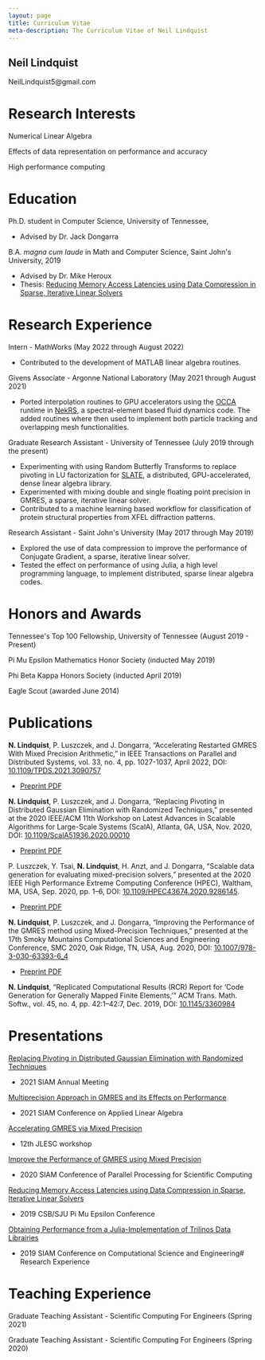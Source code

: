 ```yaml
---
layout: page
title: Curriculum Vitae
meta-description: The Curriculum Vitae of Neil Lindquist
---
```


<h2 class="visible-print-block">
  Neil Lindquist
</h2>

<p class="visible-print-block">
  NeilLindquist5@gmail.com
</p>

# Research Interests
Numerical Linear Algebra

Effects of data representation on performance and accuracy

High performance computing

# Education

Ph.D. student in Computer Science, University of Tennessee,
* Advised by Dr. Jack Dongarra

B.A. *magna cum laude* in Math and Computer Science, Saint John's University, 2019

* Advised by Dr. Mike Heroux
* Thesis: [Reducing Memory Access Latencies using Data Compression in Sparse, Iterative Linear Solvers](https://github.com/neil-lindquist/Undergrad-Thesis/blob/master/thesis.pdf)

# Research Experience

Intern - MathWorks (May 2022 through August 2022)
 * Contributed to the development of MATLAB linear algebra routines.

Givens Associate - Argonne National Laboratory (May 2021 through August 2021)
 * Ported interpolation routines to GPU accelerators using the [OCCA](https://libocca.org) runtime in [NekRS](https://github.com/Nek5000/nekRS), a spectral-element based fluid dynamics code.  The added routines where then used to implement both particle tracking and overlapping mesh functionalities.

Graduate Research Assistant - University of Tennessee (July 2019 through the present)
 * Experimenting with using Random Butterfly Transforms to replace pivoting in LU factorization for [SLATE](http://icl.utk.edu/slate/), a distributed, GPU-accelerated, dense linear algebra library.
 * Experimented with mixing double and single floating point precision in GMRES, a sparse, iterative linear solver.
 * Contributed to a machine learning based workflow for classification of protein structural properties from XFEL diffraction patterns.

Research Assistant - Saint John's University (May 2017 through May 2019)
 * Explored the use of data compression to improve the performance of Conjugate Gradient, a sparse, iterative linear solver.
 * Tested the effect on performance of using Julia, a high level programming language, to implement distributed, sparse linear algebra codes.


# Honors and Awards

Tennessee's Top 100 Fellowship, University of Tennessee (August 2019 - Present)

Pi Mu Epsilon Mathematics Honor Society (inducted May 2019)

Phi Beta Kappa Honors Society (inducted April 2019)

Eagle Scout (awarded June 2014)

# Publications

**N. Lindquist**, P. Luszczek, and J. Dongarra, “Accelerating Restarted GMRES With Mixed Precision Arithmetic,” in IEEE Transactions on Parallel and Distributed Systems, vol. 33, no. 4, pp. 1027-1037, April 2022, DOI: [10.1109/TPDS.2021.3090757](https://doi.org/10.1109/TPDS.2021.3090757)
* [Preprint PDF](https://www.icl.utk.edu/files/publications/2021/icl-utk-1547-2021.pdf)

**N. Lindquist**, P. Luszczek, and J. Dongarra, “Replacing Pivoting in Distributed Gaussian Elimination with Randomized Techniques,” presented at the 2020 IEEE/ACM 11th Workshop on Latest Advances in Scalable Algorithms for Large-Scale Systems (ScalA), Atlanta, GA, USA, Nov. 2020, DOI: [10.1109/ScalA51936.2020.00010](https://doi.org/10.1109/ScalA51936.2020.00010)
* [Preprint PDF](https://www.icl.utk.edu/files/publications/2020/icl-utk-1440-2020.pdf)

P. Luszczek, Y. Tsai, **N. Lindquist**, H. Anzt, and J. Dongarra, “Scalable data generation for evaluating mixed-precision solvers,” presented at the 2020 IEEE High Performance Extreme Computing Conference (HPEC), Waltham, MA, USA, Sep. 2020, pp. 1–6, DOI: [10.1109/HPEC43674.2020.9286145](https://doi.org/10.1109/HPEC43674.2020.9286145).
* [Preprint PDF](https://www.icl.utk.edu/files/publications/2020/icl-utk-1484-2020.pdf)

**N. Lindquist**, P. Luszczek, and J. Dongarra, “Improving the Performance of the GMRES method using Mixed-Precision Techniques,” presented at the 17th Smoky Mountains Computational Sciences and Engineering Conference, SMC 2020, Oak Ridge, TN, USA, Aug. 2020, DOI: [10.1007/978-3-030-63393-6_4](https://doi.org/10.1007/978-3-030-63393-6_4)
* [Preprint PDF](https://www.icl.utk.edu/files/publications/2020/icl-utk-1419-2020.pdf)

**N. Lindquist**, “Replicated Computational Results (RCR) Report for ‘Code Generation for Generally Mapped Finite Elements,’” ACM Trans. Math. Softw., vol. 45, no. 4, pp. 42:1–42:7, Dec. 2019, DOI: [10.1145/3360984]( https://dl.acm.org/doi/10.1145/3360984?cid=99659486680)


# Presentations

[Replacing Pivoting in Distributed Gaussian Elimination with Randomized Techniques](/files/2021-07-23-SIAM_AN21-slides.pdf)
* 2021 SIAM Annual Meeting

[Multiprecision Approach in GMRES and its Effects on Performance](/files/2021-05-18-SIAM_LA21-slides.pdf)
* 2021 SIAM Conference on Applied Linear Algebra

[Accelerating GMRES via Mixed Precision](/files/2021-02-25-JLESC-slides.pdf)
* 12th JLESC workshop

[Improve the Performance of GMRES using Mixed Precision](/files/2020-02-13-SIAM_PP20-slides.pdf)
* 2020 SIAM Conference of Parallel Processing for Scientific Computing

[Reducing Memory Access Latencies using Data Compression in Sparse, Iterative Linear Solvers](/files/2019-04-12-PMEslides.pdf)
 * 2019 CSB/SJU Pi Mu Epsilon Conference

[Obtaining Performance from a Julia-Implementation of Trilinos Data Librairies](https://www.pathlms.com/siam/courses/10878/sections/14368/video_presentations/127457)
 * 2019 SIAM Conference on Computational Science and Engineering# Research Experience

# Teaching Experience

Graduate Teaching Assistant - Scientific Computing For Engineers (Spring 2021)

Graduate Teaching Assistant - Scientific Computing For Engineers (Spring 2020)
